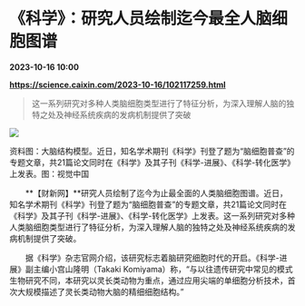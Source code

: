 # 《科学》：研究人员绘制迄今最全人脑细胞图谱

**2023-10-16 10:00**

**https://science.caixin.com/2023-10-16/102117259.html**

> 这一系列研究对多种人类脑细胞类型进行了特征分析，为深入理解人脑的独特之处及神经系统疾病的发病机制提供了突破

  

![](https://img.caixin.com/2023-10-16/169744940073019_840_560.jpg)

资料图：大脑结构模型。近日，知名学术期刊《科学》刊登了题为“脑细胞普查”的专题文章，共21篇论文同时在《科学》及其子刊《科学-进展》、《科学-转化医学》上发表。图：视觉中国

  

　　**【财新网】**研究人员绘制了迄今为止最全面的人类脑细胞图谱。近日，知名学术期刊《科学》刊登了题为“脑细胞普查”的专题文章，共21篇论文同时在《科学》及其子刊《科学-进展》、《科学-转化医学》上发表。这一系列研究对多种人类脑细胞类型进行了特征分析，为深入理解人脑的独特之处及神经系统疾病的发病机制提供了突破。

　　据《科学》杂志官网介绍，该研究标志着脑研究细胞时代的开启。《科学-进展》副主编小宫山隆明（Takaki Komiyama）称，“与以往遗传研究中常见的模式生物研究不同，本研究以灵长类动物为重点，通过应用尖端的单细胞分析技术，首次大规模描述了灵长类动物大脑的精细细胞结构。”